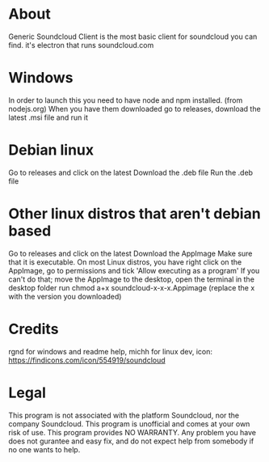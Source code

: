 # About
Generic Soundcloud Client is the most basic client for soundcloud you can find. it's electron that runs soundcloud.com

# Windows
In order to launch this you need to have node and npm installed. (from nodejs.org)
When you have them downloaded go to releases, download the latest .msi file and run it

# Debian linux
Go to releases and click on the latest
Download the .deb file
Run the .deb file

# Other linux distros that aren't debian based
Go to releases and click on the latest 
Download the AppImage
Make sure that it is executable.
On most Linux distros, you have right click on the AppImage, go to permissions and tick 'Allow executing as a program'
If you can't do that;
move the AppImage to the desktop,
open the terminal in the desktop folder
run chmod a+x soundcloud-x-x-x.Appimage (replace the x with the version you downloaded) 

# Credits
rgnd for windows and readme help,
michh for linux dev,
icon: https://findicons.com/icon/554919/soundcloud

# Legal
This program is not associated with the platform Soundcloud, nor the company Soundcloud. This program is unofficial and comes at your own risk of use.
This program provides NO WARRANTY. Any problem you have does not gurantee and easy fix, and do not expect help from somebody if no one wants to help.
